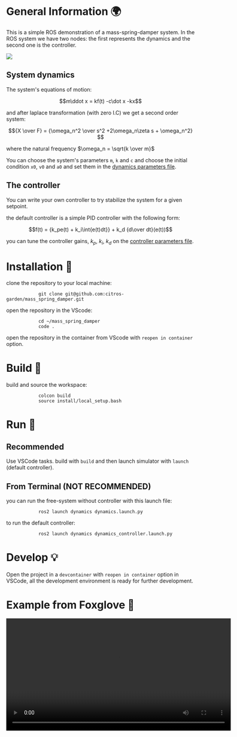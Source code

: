 # General Information 🌍

This is a simple ROS demonstration of a mass-spring-damper system.
In the ROS system we have two nodes: the first represents the dynamics and the second one is the controller.

![](https://user-images.githubusercontent.com/58637596/194718349-455a479d-434e-45a6-86bc-0a4f5d95dd49.png)

## System dynamics

The system's equations of motion:

$$m\ddot x =  kf(t) -c\dot x -kx$$

and after laplace transformation (with zero I.C) we get a second order system:

$${X \over F} = {\omega_n^2 \over s^2 +2\omega_n\zeta s + \omega_n^2} $$

where the natural frequency $\omega_n = \sqrt{k \over m}$

You can choose the system's parameters `m`, `k` and `c` and choose the initial condition `x0`, `v0` and `a0` and set them in the [dynamics parameters file](src/dynamics/config/params.yaml).


## The controller

You can write your own controller to try stabilize the system for a given setpoint.

the default controller is a simple PID controller with the following form:

$$f(t) = {k_pe(t) + k_i\int{e(t)dt}} + k_d {d\over dt}(e(t))$$

you can tune the controller gains, $k_p$, $k_i$, $k_d$ on the [controller parameters file](src/controller/config/params.yaml).


# Installation 🛫

clone the repository to your local machine:
                
                git clone git@github.com:citros-garden/mass_spring_damper.git

open the repository in the VScode:

                cd ~/mass_spring_damper
                code .

open the repository in the container from VScode with `reopen in container` option.

# Build :tractor:

build and source the workspace:

                colcon build
                source install/local_setup.bash

# Run 🚀

## Recommended

Use VSCode tasks. build with `build` and then launch simulator with `launch` (default controller).

## From Terminal (NOT RECOMMENDED)

you can run the free-system without controller with this launch file:

                ros2 launch dynamics dynamics.launch.py


to run the default controller:

                ros2 launch dynamics dynamics_controller.launch.py

# Develop :bulb:

Open the project in a `devcontainer` with `reopen in container` option in VSCode, all the development environment is ready for further development.

# Example from Foxglove :eyes:

<video src='https://user-images.githubusercontent.com/58637596/194520348-c97344c0-b9be-4ad5-ba11-29188c18011e.mp4' width=600/>